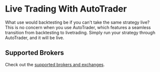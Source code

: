 # Live Trading With AutoTrader

What use would backtesting be if you can't take the same strategy live? 
This is no concern when you use AutoTrader, which features a seamless 
transition from backtesting to livetrading. Simply run your
strategy through AutoTrader, and it will be live.


## Supported Brokers
Check out the [supported brokers and exchanges](supported-brokers).
